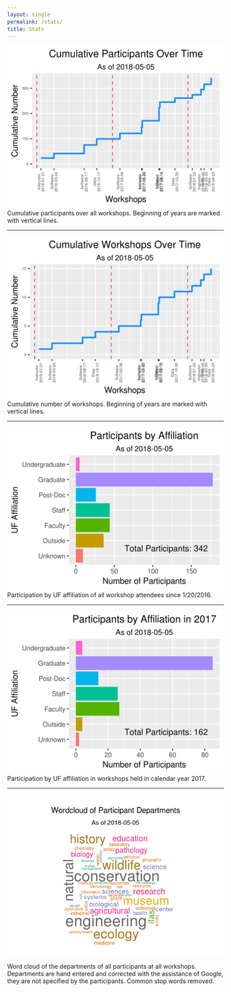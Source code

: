 ```yaml
---
layout: single
permalink: /stats/
title: Stats
---
```

![Cumulative Participants](https://github.com/UF-Carpentry/Coordination/raw/master/graphs/cumulative_part.png)
Cumulative participants over all workshops. Beginning of years are marked with vertical lines.

***

![Cumulative Workshops](https://github.com/UF-Carpentry/Coordination/raw/master/graphs/cumulative_wks.png)
Cumulative number of workshops. Beginning of years are marked with vertical lines.

***

![Participants](https://github.com/UF-Carpentry/Coordination/raw/master/graphs/participants_all.png)
Participation by UF affiliation of all workshop attendees since 1/20/2016.

***

![Participants](https://github.com/UF-Carpentry/Coordination/raw/master/graphs/participants_2017.png)
Participation by UF affiliation in workshops held in calendar year 2017.

***
![Wordcloud](https://github.com/UF-Carpentry/Coordination/raw/master/graphs/wordcloud_all.png)

Word cloud of the departments of all participants at all workshops. Departments are hand entered and corrected with the assistance of Google, they are not specified by the participants. Common stop words removed.